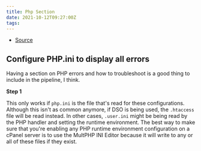 ```yaml
---
title: Php Section
date: 2021-10-12T09:27:00Z
tags:
---
```


* [Source](https://360.articulate.com/review/content/5e46af21-c794-49a2-a896-3ea611061bc3/review)

## Configure PHP.ini to display all errors

Having a section on PHP errors and how to troubleshoot is a good thing to
include in the pipeline, I think. 

**Step 1**

This only works if `php.ini` is the file that's read for these configurations.
Although this isn't as common anymore, if DSO is being used, the `.htaccess`
file will be read instead. In other cases, `.user.ini` might be being read by
the PHP handler and setting the runtime environment. The best way to make sure
that you're enabling any PHP runtime environment configuration on a cPanel
server is to use the MultPHP INI Editor because it will write to any or all of
these files if they exist.

